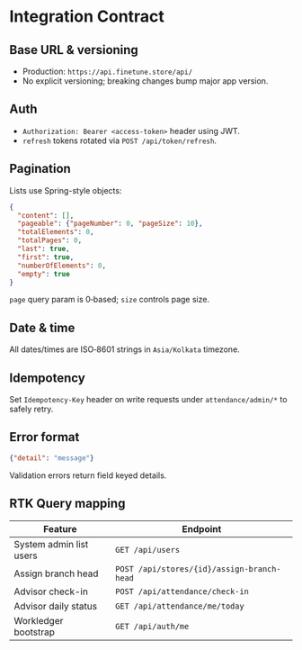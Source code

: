 # Integration Contract

## Base URL & versioning
- Production: `https://api.finetune.store/api/`
- No explicit versioning; breaking changes bump major app version.

## Auth
- `Authorization: Bearer <access-token>` header using JWT.
- `refresh` tokens rotated via `POST /api/token/refresh`.

## Pagination
Lists use Spring-style objects:
```json
{
  "content": [],
  "pageable": {"pageNumber": 0, "pageSize": 10},
  "totalElements": 0,
  "totalPages": 0,
  "last": true,
  "first": true,
  "numberOfElements": 0,
  "empty": true
}
```
`page` query param is 0‑based; `size` controls page size.

## Date & time
All dates/times are ISO‑8601 strings in `Asia/Kolkata` timezone.

## Idempotency
Set `Idempotency-Key` header on write requests under `attendance/admin/*` to safely retry.

## Error format
```json
{"detail": "message"}
```
Validation errors return field keyed details.

## RTK Query mapping
| Feature | Endpoint |
|---|---|
| System admin list users | `GET /api/users` |
| Assign branch head | `POST /api/stores/{id}/assign-branch-head` |
| Advisor check-in | `POST /api/attendance/check-in` |
| Advisor daily status | `GET /api/attendance/me/today` |
| Workledger bootstrap | `GET /api/auth/me` |
